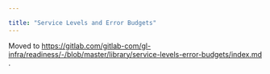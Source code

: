 ```yaml
---

title: "Service Levels and Error Budgets"
---
```








Moved to <https://gitlab.com/gitlab-com/gl-infra/readiness/-/blob/master/library/service-levels-error-budgets/index.md> .
